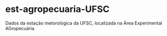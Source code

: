 # est-agropecuaria-UFSC

Dados da estação metorológica da UFSC, localizada na Área Experimental AGropecuária